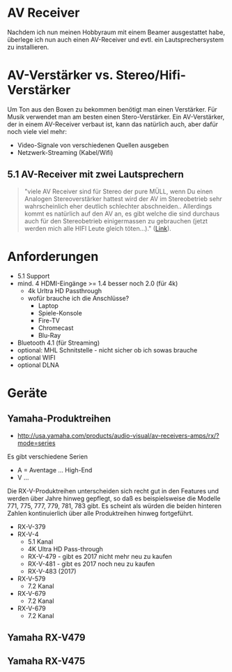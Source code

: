# AV Receiver
Nachdem ich nun meinen Hobbyraum mit einem Beamer ausgestattet habe, überlege ich nun auch einen AV-Receiver und evtl. ein Lautsprechersystem zu installieren.

# AV-Verstärker vs. Stereo/Hifi-Verstärker
Um Ton aus den Boxen zu bekommen benötigt man einen Verstärker. Für Musik verwendet man am besten einen Stero-Verstärker. Ein AV-Verstärker, der in einem AV-Receiver verbaut ist,  kann das natürlich auch, aber dafür noch viele viel mehr:

* Video-Signale von verschiedenen Quellen ausgeben
* Netzwerk-Streaming (Kabel/Wifi)

## 5.1 AV-Receiver mit zwei Lautsprechern
>"viele AV Receiver sind für Stereo der pure MÜLL, wenn Du einen Analogen Stereoverstärker hattest wird der AV im Stereobetrieb sehr wahrscheinlich eher deutlich schlechter abschneiden.. Allerdings kommt es natürlich auf den AV an, es gibt welche die sind durchaus auch für den Stereobetrieb einigermassen zu gebrauchen (jetzt werden mich alle HIFI Leute gleich töten...)." ([Link](https://www.apfeltalk.de/community/threads/7-1-receiver-gekauft-voellig-daemlich-da-im-nur-stereo-betrieb.425473/)).

# Anforderungen
* 5.1 Support
* mind. 4 HDMI-Eingänge >= 1.4 besser noch 2.0 (für 4k)
  * 4k Urltra HD Passthrough
  * wofür brauche ich die Anschlüsse?
    * Laptop
    * Spiele-Konsole
    * Fire-TV
    * Chromecast
    * Blu-Ray
* Bluetooth 4.1 (für Streaming)
* optional: MHL Schnitstelle - nicht sicher ob ich sowas brauche
* optional WIFI
* optional DLNA

# Geräte

## Yamaha-Produktreihen
* http://usa.yamaha.com/products/audio-visual/av-receivers-amps/rx/?mode=series

Es gibt verschiedene Serien
* A = Aventage ... High-End
* V ...

Die RX-V-Produktreihen unterscheiden sich recht gut in den Features und werden über Jahre hinweg gepflegt, so daß es beispielsweise die Modelle 771, 775, 777, 779, 781, 783 gibt. Es scheint als würden die beiden hinteren Zahlen kontinuierlich über alle Produktreihen hinweg fortgeführt.

* RX-V-379
* RX-V-4
  * 5.1 Kanal
  * 4K Ultra HD Pass-through
  * RX-V-479 - gibt es 2017 nicht mehr neu zu kaufen
  * RX-V-481 - gibt es 2017 noch neu zu kaufen
  * RX-V-483 (2017)
* RX-V-579
  * 7.2 Kanal
* RX-V-679
  * 7.2 Kanal
* RX-V-679
  * 7.2 Kanal

## Yamaha RX-V479

## Yamaha RX-V475
